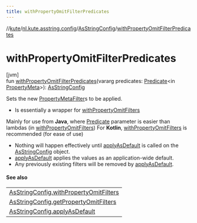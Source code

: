 ```yaml
---
title: withPropertyOmitFilterPredicates
---
```

//[kute](../../../index.html)/[nl.kute.asstring.config](../index.html)/[AsStringConfig](index.html)/[withPropertyOmitFilterPredicates](with-property-omit-filter-predicates.html)



# withPropertyOmitFilterPredicates



[jvm]\
fun [withPropertyOmitFilterPredicates](with-property-omit-filter-predicates.html)(vararg predicates: [Predicate](https://docs.oracle.com/javase/8/docs/api/java/util/function/Predicate.html)&lt;in [PropertyMeta](../../nl.kute.asstring.property.meta/-property-meta/index.html)&gt;): [AsStringConfig](index.html)



Sets the new [PropertyMetaFilter](../../nl.kute.asstring.core.filter/-property-meta-filter/index.html)s to be applied.



- 
   Is essentially a wrapper for [withPropertyOmitFilters](with-property-omit-filters.html)




Mainly for use from **Java**, where [Predicate](https://docs.oracle.com/javase/8/docs/api/java/util/function/Predicate.html) parameter is easier than lambdas (in [withPropertyOmitFilters](with-property-omit-filters.html)) For **Kotlin**, [withPropertyOmitFilters](with-property-omit-filters.html) is recommended (for ease of use)



- 
   Nothing will happen effectively until [applyAsDefault](apply-as-default.html) is called on the [AsStringConfig](index.html) object.
- 
   [applyAsDefault](apply-as-default.html) applies the values as an application-wide default.
- 
   Any previously existing filters will be removed by [applyAsDefault](apply-as-default.html).




#### See also


| |
|---|
| [AsStringConfig.withPropertyOmitFilters](with-property-omit-filters.html) |
| [AsStringConfig.getPropertyOmitFilters](get-property-omit-filters.html) |
| [AsStringConfig.applyAsDefault](apply-as-default.html) |



